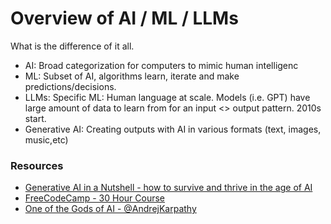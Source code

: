 # Overview of AI / ML / LLMs

What is the difference of it all.

- AI: Broad categorization for computers to mimic human intelligenc
- ML: Subset of AI, algorithms learn, iterate and make predictions/decisions.
- LLMs: Specific ML: Human language at scale. Models (i.e. GPT) have large amount of data to learn from for an input <> output pattern. 2010s start.
- Generative AI: Creating outputs with AI in various formats (text, images, music,etc)

### Resources

- [Generative AI in a Nutshell - how to survive and thrive in the age of AI](https://www.youtube.com/watch?v=2IK3DFHRFfw)
- [FreeCodeCamp - 30 Hour Course](https://www.youtube.com/watch?v=mEsleV16qdo)
- [One of the Gods of AI - @AndrejKarpathy](https://www.youtube.com/@AndrejKarpathy)
